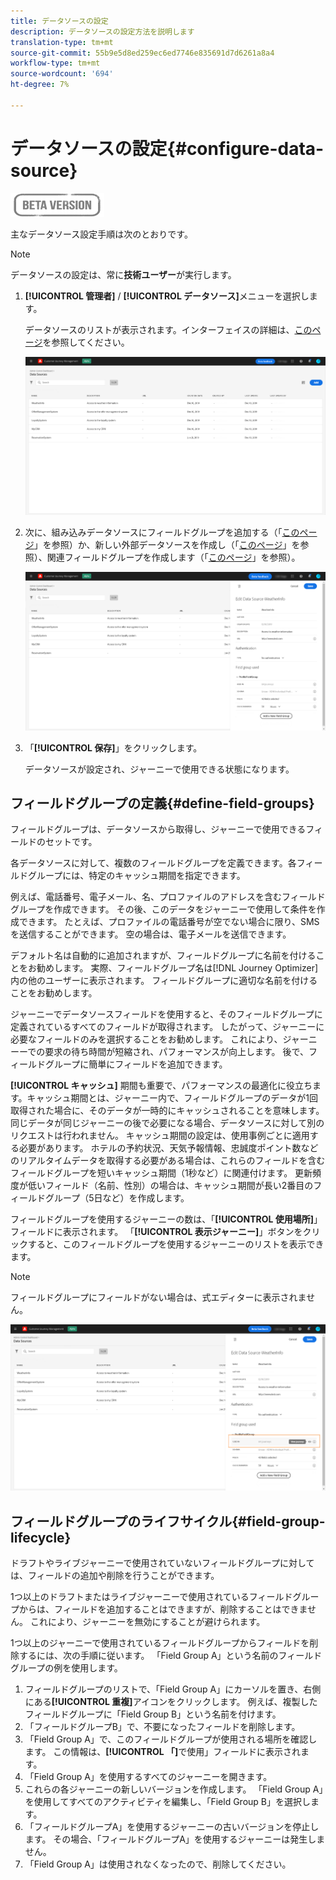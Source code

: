 ```yaml
---
title: データソースの設定
description: データソースの設定方法を説明します
translation-type: tm+mt
source-git-commit: 55b9e5d8ed259ec6ed7746e835691d7d6261a8a4
workflow-type: tm+mt
source-wordcount: '694'
ht-degree: 7%

---
```


# データソースの設定{#configure-data-source}

![](../assets/do-not-localize/badge.png)

主なデータソース設定手順は次のとおりです。

>[!NOTE]
>
>データソースの設定は、常に&#x200B;**技術ユーザー**&#x200B;が実行します。

1. **[!UICONTROL 管理者]** / **[!UICONTROL データソース]**&#x200B;メニューを選択します。

   データソースのリストが表示されます。インターフェイスの詳細は、[このページ](../user-interface.md)を参照してください。

   ![](../assets/journey18.png)

1. 次に、組み込みデータソースにフィールドグループを追加する（「[このページ](../datasource/adobe-experience-platform-data-source.md)」を参照）か、新しい外部データソースを作成し（「[このページ](../datasource/external-data-sources.md)」を参照）、関連フィールドグループを作成します（「[このページ](../datasource/configure-data-sources.md#define-field-groups)」を参照）。

   ![](../assets/journey23.png)

1. 「**[!UICONTROL 保存]**」をクリックします。

   データソースが設定され、ジャーニーで使用できる状態になります。

## フィールドグループの定義{#define-field-groups}

フィールドグループは、データソースから取得し、ジャーニーで使用できるフィールドのセットです。

各データソースに対して、複数のフィールドグループを定義できます。各フィールドグループには、特定のキャッシュ期間を指定できます。

例えば、電話番号、電子メール、名、プロファイルのアドレスを含むフィールドグループを作成できます。 その後、このデータをジャーニーで使用して条件を作成できます。 たとえば、プロファイルの電話番号が空でない場合に限り、SMSを送信することができます。 空の場合は、電子メールを送信できます。

デフォルト名は自動的に追加されますが、フィールドグループに名前を付けることをお勧めします。 実際、フィールドグループ名は[!DNL Journey Optimizer]内の他のユーザーに表示されます。 フィールドグループに適切な名前を付けることをお勧めします。

ジャーニーでデータソースフィールドを使用すると、そのフィールドグループに定義されているすべてのフィールドが取得されます。 したがって、ジャーニーに必要なフィールドのみを選択することをお勧めします。 これにより、ジャーニーーでの要求の待ち時間が短縮され、パフォーマンスが向上します。 後で、フィールドグループに簡単にフィールドを追加できます。

**[!UICONTROL キャッシュ]** 期間も重要で、パフォーマンスの最適化に役立ちます。キャッシュ期間とは、ジャーニー内で、フィールドグループのデータが1回取得された場合に、そのデータが一時的にキャッシュされることを意味します。 同じデータが同じジャーニーの後で必要になる場合、データソースに対して別のリクエストは行われません。 キャッシュ期間の設定は、使用事例ごとに適用する必要があります。 ホテルの予約状況、天気予報情報、忠誠度ポイント数などのリアルタイムデータを取得する必要がある場合は、これらのフィールドを含むフィールドグループを短いキャッシュ期間（1秒など）に関連付けます。 更新頻度が低いフィールド（名前、性別）の場合は、キャッシュ期間が長い2番目のフィールドグループ（5日など）を作成します。

フィールドグループを使用するジャーニーの数は、「**[!UICONTROL 使用場所]**」フィールドに表示されます。 「**[!UICONTROL 表示ジャーニー]**」ボタンをクリックすると、このフィールドグループを使用するジャーニーのリストを表示できます。

>[!NOTE]
>
>フィールドグループにフィールドがない場合は、式エディターに表示されません。

![](../assets/journey3bis.png)

## フィールドグループのライフサイクル{#field-group-lifecycle}

ドラフトやライブジャーニーで使用されていないフィールドグループに対しては、フィールドの追加や削除を行うことができます。

1つ以上のドラフトまたはライブジャーニーで使用されているフィールドグループからは、フィールドを追加することはできますが、削除することはできません。 これにより、ジャーニーを無効にすることが避けられます。

1つ以上のジャーニーで使用されているフィールドグループからフィールドを削除するには、次の手順に従います。 「Field Group A」という名前のフィールドグループの例を使用します。

1. フィールドグループのリストで、「Field Group A」にカーソルを置き、右側にある&#x200B;**[!UICONTROL 重複]**&#x200B;アイコンをクリックします。 例えば、複製したフィールドグループに「Field Group B」という名前を付けます。
1. 「フィールドグループB」で、不要になったフィールドを削除します。
1. 「Field Group A」で、このフィールドグループが使用される場所を確認します。 この情報は、**[!UICONTROL 「]**&#x200B;で使用」フィールドに表示されます。
1. 「Field Group A」を使用するすべてのジャーニーを開きます。
1. これらの各ジャーニーの新しいバージョンを作成します。 「Field Group A」を使用してすべてのアクティビティを編集し、「Field Group B」を選択します。
1. 「フィールドグループA」を使用するジャーニーの古いバージョンを停止します。 その場合、「フィールドグループA」を使用するジャーニーは発生しません。
1. 「Field Group A」は使用されなくなったので、削除してください。
